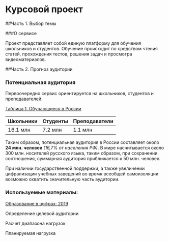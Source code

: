 # Курсовой проект

##Часть 1. Выбор темы

###О сервисе

Проект представляет собой единую платформу для обучения школьников и студентов. 
Обучение происходит по средством чтения статей, прохождения тестов, 
решения задач и просмотра видеоматериалов.

##Часть 2. Прогноз аудитории

### Потенциальная аудитория

Первоочередно сервис ориентируется на школьников, студентов и преподавателей.

[Таблица 1. Обучающиеся в России](#Образованиевцифрах:2019httpswwwhserudata20190812143728373oc2019PDF)

| Школьники | Студенты | Преподаватели |
| --------- | -------- | ------------- |
| 16.1 млн  | 7.2 млн  | 1.1 млн       |

Таким образом, потенциальная аудитория в России составляет около 
**24 млн. человек** _(16,7% от населения РФ)_.
В мире насчитывается около 300 млн. носителей русского языка, 
таким образом, при сохранении соотношения, суммарная аудитория 
приближается к 50 млн. человек.

При наличии государственной поддержки, а также увеличении цифрализации 
учебных заведений во время всеобщей самоизоляции возможно охватить 
значительную часть аудитории.

### Используемые материалы:

[Образование в цифрах: 2019](https://www.hse.ru/data/2019/08/12/1483728373/oc2019.PDF)

Определение целевой аудитории

Расчет диапазона нагрузок

Планируемая нагрузка
